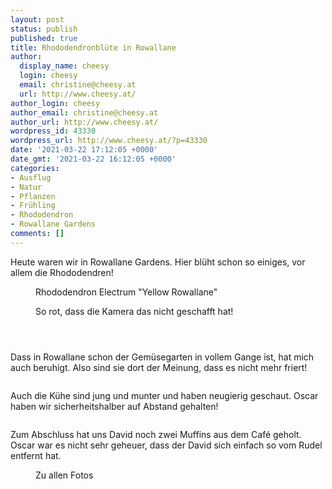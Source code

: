 ```yaml
---
layout: post
status: publish
published: true
title: Rhododendronblüte in Rowallane
author:
  display_name: cheesy
  login: cheesy
  email: christine@cheesy.at
  url: http://www.cheesy.at/
author_login: cheesy
author_email: christine@cheesy.at
author_url: http://www.cheesy.at/
wordpress_id: 43330
wordpress_url: http://www.cheesy.at/?p=43330
date: '2021-03-22 17:12:05 +0000'
date_gmt: '2021-03-22 16:12:05 +0000'
categories:
- Ausflug
- Natur
- Pflanzen
- Frühling
- Rhododendron
- Rowallane Gardens
comments: []
---
```

<!-- wp:paragraph -->
Heute waren wir in Rowallane Gardens. Hier blüht schon so einiges, vor allem die Rhododendren!
<!-- /wp:paragraph -->
<!-- wp:image {"id":43290} -->
<figure class="wp-block-image"><img src="{% link _fotos/ausfluege/2021/rowallane-gardens/Rowallane-Gardens-012-1.jpg %}" alt="" class="wp-image-43290"><br>
<figcaption>Rhododendron Electrum "Yellow Rowallane"</figcaption>
</figure>
<!-- /wp:image -->
<!-- wp:image {"id":43296} -->
<figure class="wp-block-image"><img src="{% link _fotos/ausfluege/2021/rowallane-gardens/Rowallane-Gardens-018.jpg %}" alt="" class="wp-image-43296"><br>
<figcaption>So rot, dass die Kamera das nicht geschafft hat!<br></figcaption>
</figure>
<!-- /wp:image -->
<!-- wp:image {"id":43315} -->
<figure class="wp-block-image"><img src="{% link _fotos/ausfluege/2021/rowallane-gardens/Rowallane-Gardens-037.jpg %}" alt="" class="wp-image-43315"></figure>
<!-- /wp:image -->
<!-- wp:image {"id":43317} -->
<figure class="wp-block-image"><img src="{% link _fotos/ausfluege/2021/rowallane-gardens/Rowallane-Gardens-039.jpg %}" alt="" class="wp-image-43317"></figure>
<!-- /wp:image -->
<!-- wp:image {"id":43324} -->
<figure class="wp-block-image"><img src="{% link _fotos/ausfluege/2021/rowallane-gardens/Rowallane-Gardens-046.jpg %}" alt="" class="wp-image-43324"></figure>
<!-- /wp:image -->
<!-- wp:paragraph -->
Dass in Rowallane schon der Gemüsegarten in vollem Gange ist, hat mich auch beruhigt. Also sind sie dort der Meinung, dass es nicht mehr friert!
<!-- /wp:paragraph -->
<!-- wp:image {"id":43300} -->
<figure class="wp-block-image"><img src="{% link _fotos/ausfluege/2021/rowallane-gardens/Rowallane-Gardens-022.jpg %}" alt="" class="wp-image-43300"></figure>
<!-- /wp:image -->
<!-- wp:paragraph -->
Auch die Kühe sind jung und munter und haben neugierig geschaut. Oscar haben wir sicherheitshalber auf Abstand gehalten!
<!-- /wp:paragraph -->
<!-- wp:image {"id":43311} -->
<figure class="wp-block-image"><img src="{% link _fotos/ausfluege/2021/rowallane-gardens/Rowallane-Gardens-033.jpg %}" alt="" class="wp-image-43311"></figure>
<!-- /wp:image -->
<!-- wp:paragraph -->
Zum Abschluss hat uns David noch zwei Muffins aus dem Café geholt. Oscar war es nicht sehr geheuer, dass der David sich einfach so vom Rudel entfernt hat.
<!-- /wp:paragraph -->
<!-- wp:image {"id":43327,"linkDestination":"custom"} -->
<figure class="wp-block-image"><a href="{% link _fotos/ausfluege/2021/rowallane-gardens/index.md %}"><img src="{% link _fotos/ausfluege/2021/rowallane-gardens/Rowallane-Gardens-049.jpg %}" alt="" class="wp-image-43327"></a><br>
<figcaption>Zu allen Fotos</figcaption>
</figure>
<!-- /wp:image -->
